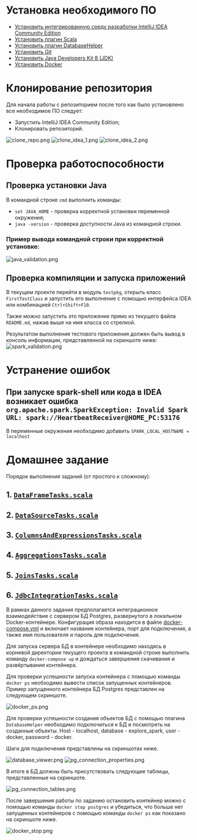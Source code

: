 # Установка необходимого ПО

- [Установить интегрированную среду разработки IntelliJ IDEA Community Edition](https://www.jetbrains.com/ru-ru/idea/download/?section=windows)
- [Установить плагин Scala](https://plugins.jetbrains.com/plugin/1347-scala)
- [Установить плагин DatabaseHelper](https://plugins.jetbrains.com/plugin/20294-databasehelper)
- [Установить Git](https://git-scm.com/downloads)
- [Установить Java Developers Kit 8 (JDK)](https://bell-sw.com/pages/downloads/#jdk-8-lts)
- [Установить Docker](https://www.docker.com/get-started/)

# Клонирование репозитория
Для начала работы с репозиторием после того как было установлено все необходимое ПО следует:
- Запустить IntelliJ IDEA Community Edition;
- Клонировать репозиторий.

![clone_repo.png](files/clone_repo.png)
![clone_idea_1.png](files/clone_idea_1.png)
![clone_idea_2.png](files/clone_idea_2.png)

# Проверка работоспособности

## Проверка установки Java
В командной строке `cmd` выполнить команды:
- `set JAVA_HOME` - проверка корректной установки переменной окружения;
- `java -version` - проверка доступности Java из командной строки.

### Пример вывода командной строки при корректной установке:

![java_validation.png](files/java_validation.png "Пример вывода командной строки")

## Проверка компиляции и запуска приложений
В текущем проекте перейти в модуль `testpkg`, открыть класс `FirstTestClass` и запустить его выполнение с помощью интерфейса IDEA или комбинацией `Ctrl+Shift+F10`.

Также можно запустить это приложение прямо из текущего файла `README.md`, нажав выше на имя класса со стрелкой. 

Результатом выполнения тестового приложения должен быть вывод в консоль информации, представленной на скриншоте ниже:
![spark_validation.png](files/spark_validation.png "Пример вывода в лог")

# Устранение ошибок

## При запуске spark-shell или кода в IDEA возникает ошибка `org.apache.spark.SparkException: Invalid Spark URL: spark://HeartbeatReceiver@HOME_PC:53176`

В переменные окружения необходимо добавить `SPARK_LOCAL_HOSTNAME = localhost`

# Домашнее задание

Порядок выполнения заданий (от простого к сложному):

## 1. [`DataFrameTasks.scala`](src/main/scala/tasks/DataFrameTasks.scala)
## 2. [`DataSourceTasks.scala`](src/main/scala/tasks/DataSourceTasks.scala)
## 3. [`ColumnsAndExpressionsTasks.scala`](src/main/scala/tasks/ColumnsAndExpressionsTasks.scala)
## 4. [`AggregationsTasks.scala`](src/main/scala/tasks/AggregationsTasks.scala)
## 5. [`JoinsTasks.scala`](src/main/scala/tasks/JoinsTasks.scala)
## 6. [`JdbcIntegrationTasks.scala`](src/main/scala/tasks/JdbcIntegrationTasks.scala)

В рамках данного задания предполагается интеграционное взаимодействие с сервером БД Postgres, развернутого в локальном Docker-контейнере.
Конфигурация образа находится в файле [docker-compose.yml](docker-compose.yml) и включает название контейнера, порт для подключения, а также имя пользователя и пароль для подключения.

Для запуска сервера БД в контейнере необходимо находясь в корневой директории текущего проекта в командной строке выполнить команду `docker-compose up` и дождаться завершения скачивания и развёртывания контейнера.

Для проверки успешности запуска контейнера с помощью команды `docker ps` необходимо вывести список запущенных контейнеров.
Пример запущенного контейнера БД Postgres представлен на следующем скриншоте.

![docker_ps.png](files/docker_ps.png)

Для проверки успешности создания объектов БД с помощью плагина `DatabaseHelper` необходимо подключиться к БД и посмотреть на созданные объекты.
Host - localhost, database - explore_spark, user - docker, password - docker.

Шаги для подключения представлены на скриншотах ниже.

![database_viewer.png](files/database_viewer.png)
![pg_connection_properties.png](files/pg_connection_properties.png)

В итоге в БД должны быть присутствовать следующие таблицы, представленные на скриншоте.

![pg_connection_tables.png](files/pg_connection_tables.png)

После завершения работы по заданию остановить контейнер можно с помощью команды `docker stop postgres` и убедиться, что больше нет запущенных контейнеров с помощью команды `docker ps` как показано на скриншоте ниже.

![docker_stop.png](files/docker_stop.png)
